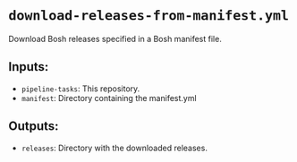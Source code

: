 # `download-releases-from-manifest.yml`

Download Bosh releases specified in a Bosh manifest file.

## Inputs:

* `pipeline-tasks`: This repository.
* `manifest`: Directory containing the manifest.yml

## Outputs:

* `releases`: Directory with the downloaded releases.
